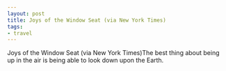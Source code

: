 ```yaml
---
layout: post
title: Joys of the Window Seat (via New York Times)
tags:
- travel
---
```

Joys of the Window Seat (via New York Times)The best thing about being up in the air is being able to look down upon the Earth.
